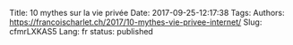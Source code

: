 Title: 10 mythes sur la vie privée
Date: 2017-09-25-12:17:38
Tags: 
Authors: https://francoischarlet.ch/2017/10-mythes-vie-privee-internet/
Slug: cfmrLXKAS5
Lang: fr
status: published


